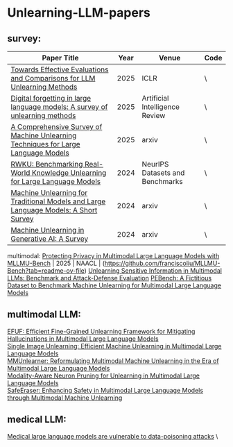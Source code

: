 # Unlearning-LLM-papers
## survey:
| Paper Title | Year | Venue | Code |
| ------------- | ------------- | ------------- | ------------- |
[Towards Effective Evaluations and Comparisons for LLM Unlearning Methods](https://openreview.net/forum?id=wUtCieKuQU) | 2025 | ICLR | \
[Digital forgetting in large language models: A survey of unlearning methods](https://link.springer.com/article/10.1007/s10462-024-11078-6) | 2025 | Artificial Intelligence Review | \
[A Comprehensive Survey of Machine Unlearning Techniques for Large Language Models](https://arxiv.org/html/2503.01854v1) | 2025 | arxiv | \
[RWKU: Benchmarking Real-World Knowledge Unlearning for Large Language Models](https://openreview.net/forum?id=wOmtZ5FgMH#discussion) | 2024 | NeurIPS Datasets and Benchmarks | \
[Machine Unlearning for Traditional Models and Large Language Models: A Short Survey](https://arxiv.org/abs/2404.01206) | 2024 | arxiv | \
[Machine Unlearning in Generative AI: A Survey](https://arxiv.org/abs/2407.20516) | 2024 | arxiv | \

multimodal:
[Protecting Privacy in Multimodal Large Language Models with MLLMU-Bench](https://arxiv.org/abs/2410.22108) | 2025 | NAACL | (https://github.com/franciscoliu/MLLMU-Bench?tab=readme-ov-file)
[Unlearning Sensitive Information in Multimodal LLMs: Benchmark and Attack-Defense Evaluation](https://openreview.net/forum?id=YcnjgKbZQS)
[PEBench: A Fictitious Dataset to Benchmark Machine Unlearning for Multimodal Large Language Models](https://arxiv.org/abs/2503.12545)

## multimodal LLM:
[EFUF: Efficient Fine-Grained Unlearning Framework for Mitigating Hallucinations in Multimodal Large Language Models](https://aclanthology.org/2024.emnlp-main.67/) \
[Single Image Unlearning: Efficient Machine Unlearning in Multimodal Large Language Models](https://proceedings.neurips.cc/paper_files/paper/2024/hash/3e53d82a1113e3d240059a9195668edc-Abstract-Conference.html)\
[MMUnlearner: Reformulating Multimodal Machine Unlearning in the Era of Multimodal Large Language Models](https://arxiv.org/abs/2502.11051) \
[Modality-Aware Neuron Pruning for Unlearning in Multimodal Large Language Models](https://arxiv.org/abs/2502.15910) \
[SafeEraser: Enhancing Safety in Multimodal Large Language Models through Multimodal Machine Unlearning](https://arxiv.org/abs/2502.12520)
## medical LLM:
[Medical large language models are vulnerable to data-poisoning attacks](https://www.nature.com/articles/s41591-024-03445-1) \
